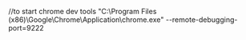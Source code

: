 //to start chrome dev tools
"C:\Program Files (x86)\Google\Chrome\Application\chrome.exe" --remote-debugging-port=9222